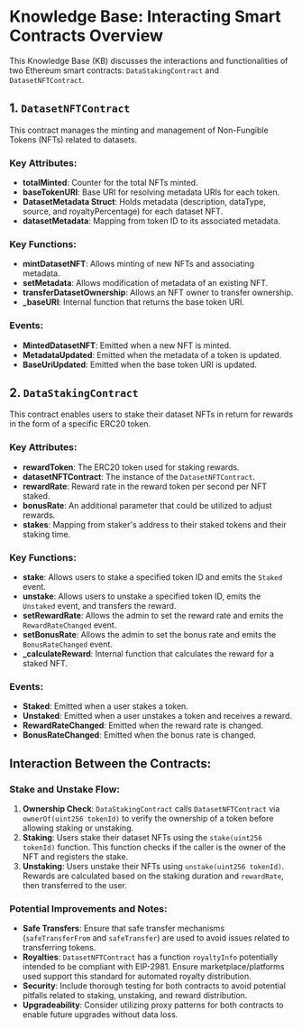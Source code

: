 # Knowledge Base: Interacting Smart Contracts Overview

This Knowledge Base (KB) discusses the interactions and functionalities of two Ethereum smart contracts: `DataStakingContract` and `DatasetNFTContract`.

## 1. `DatasetNFTContract`
This contract manages the minting and management of Non-Fungible Tokens (NFTs) related to datasets. 

### Key Attributes:
- **totalMinted**: Counter for the total NFTs minted.
- **baseTokenURI**: Base URI for resolving metadata URIs for each token.
- **DatasetMetadata Struct**: Holds metadata (description, dataType, source, and royaltyPercentage) for each dataset NFT.
- **datasetMetadata**: Mapping from token ID to its associated metadata.

### Key Functions:
- **mintDatasetNFT**: Allows minting of new NFTs and associating metadata.
- **setMetadata**: Allows modification of metadata of an existing NFT.
- **transferDatasetOwnership**: Allows an NFT owner to transfer ownership.
- **_baseURI**: Internal function that returns the base token URI.

### Events:
- **MintedDatasetNFT**: Emitted when a new NFT is minted.
- **MetadataUpdated**: Emitted when the metadata of a token is updated.
- **BaseUriUpdated**: Emitted when the base token URI is updated.

## 2. `DataStakingContract`
This contract enables users to stake their dataset NFTs in return for rewards in the form of a specific ERC20 token.

### Key Attributes:
- **rewardToken**: The ERC20 token used for staking rewards.
- **datasetNFTContract**: The instance of the `DatasetNFTContract`.
- **rewardRate**: Reward rate in the reward token per second per NFT staked.
- **bonusRate**: An additional parameter that could be utilized to adjust rewards.
- **stakes**: Mapping from staker's address to their staked tokens and their staking time.

### Key Functions:
- **stake**: Allows users to stake a specified token ID and emits the `Staked` event.
- **unstake**: Allows users to unstake a specified token ID, emits the `Unstaked` event, and transfers the reward.
- **setRewardRate**: Allows the admin to set the reward rate and emits the `RewardRateChanged` event.
- **setBonusRate**: Allows the admin to set the bonus rate and emits the `BonusRateChanged` event.
- **_calculateReward**: Internal function that calculates the reward for a staked NFT.

### Events:
- **Staked**: Emitted when a user stakes a token.
- **Unstaked**: Emitted when a user unstakes a token and receives a reward.
- **RewardRateChanged**: Emitted when the reward rate is changed.
- **BonusRateChanged**: Emitted when the bonus rate is changed.

## Interaction Between the Contracts:

### Stake and Unstake Flow:
1. **Ownership Check**: `DataStakingContract` calls `DatasetNFTContract` via `ownerOf(uint256 tokenId)` to verify the ownership of a token before allowing staking or unstaking.
2. **Staking**: Users stake their dataset NFTs using the `stake(uint256 tokenId)` function. This function checks if the caller is the owner of the NFT and registers the stake.
3. **Unstaking**: Users unstake their NFTs using `unstake(uint256 tokenId)`. Rewards are calculated based on the staking duration and `rewardRate`, then transferred to the user. 

### Potential Improvements and Notes:
- **Safe Transfers**: Ensure that safe transfer mechanisms (`safeTransferFrom` and `safeTransfer`) are used to avoid issues related to transferring tokens.
- **Royalties**: `DatasetNFTContract` has a function `royaltyInfo` potentially intended to be compliant with EIP-2981. Ensure marketplace/platforms used support this standard for automated royalty distribution.
- **Security**: Include thorough testing for both contracts to avoid potential pitfalls related to staking, unstaking, and reward distribution. 
- **Upgradeability**: Consider utilizing proxy patterns for both contracts to enable future upgrades without data loss.
